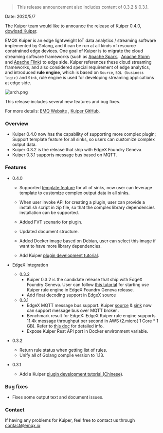 > This release announcement also includes content of 0.3.2 & 0.3.1.

Date: 2020/5/7

The Kuiper team would like to announce the release of Kuiper 0.4.0, [dowload Kuiper](https://github.com/lf-edge/ekuiper).

EMQX Kuiper is an edge lightweight IoT data analytics / streaming software implemented by Golang, and it can be run at all kinds of resource constrained edge devices. One goal of Kuiper is to migrate the cloud streaming software frameworks (such as [Apache Spark](https://spark.apache.org/)，[Apache Storm](https://storm.apache.org/) and [Apache Flink](https://flink.apache.org/)) to edge side. Kuiper references these cloud streaming frameworks, and also considered special requirement of edge analytics, and introduced **rule engine**, which is based on `Source`, `SQL (business logic)` and `Sink`, rule engine is used for developing streaming applications at edge side.

![arch.png](https://assets.emqx.com/images/9640c89a1e3fb8caf7235517aa3f0425.png)

This release includes several new features and bug fixes.

For more details: [EMQ Website](https://github.com/lf-edge/ekuiper) , [Kuiper GitHub](https://github.com/emqx/kuiper).

### Overview

- Kuiper 0.4.0 now has the capability of supporting more complex plugin; Support template feature for all sinks, so users can customize complex output data.
- Kuiper 0.3.2 is the release that ship with EdgeX Foundry Geneva.
- Kuiper 0.3.1 supports message bus based on MQTT.

### Features

- 0.4.0

  - Supported [template feature](https://ekuiper.org/docs/en/latest/concepts/rules.html#data-template) for all of sinks, now user can leverage template to customize complex output data in all sinks.

  - When user invoke API for creating a plugin, user can provide a install.sh script in zip file, so that the complex library dependencies installation can be supported.
  - Added FVT scenario for plugin.
  - Updated document structure.
  - Added Docker image based on  Debian, user can select this image if want to have more library dependencies.
  - Add Kuiper [plugin development tutorial](https://github.com/lf-edge/ekuiper/blob/develop/docs/en_US/plugins/plugins_tutorial.md).
- EdgeX integration
  - 0.3.2
    - Kuiper 0.3.2 is the candidate release that ship with EdgeX Foundry Geneva. User can follow [this tutorial](https://github.com/lf-edge/ekuiper/blob/master/docs/en_US/edgex/edgex_rule_engine_tutorial.md) for starting use Kuiper rule engine in EdgeX Foundry Geneva release.
    - Add float decoding support in EdgeX source 
  - 0.3.1
    - EdgeX MQTT message bus support. Kuiper [source](https://github.com/lf-edge/ekuiper/blob/master/docs/en_US/rules/sources/edgex.md) & [sink](https://github.com/lf-edge/ekuiper/blob/master/docs/en_US/rules/sinks/edgex.md) now can support message bus over MQTT broker .
    - Benchmark result for EdgeX: EdgeX Kuiper rule engine supports 11.4k message throughput per second in AWS t2.micro( 1 Core * 1 GB). Refer to [this doc](https://github.com/lf-edge/ekuiper/tree/master#edgex-throughput-test) for detailed info.
    - Expose Kuiper Rest API port in Docker environment variable.
- 0.3.2
  - Return rule status when getting list of rules.
  - Unify all of Golang compile version to 1.13.
- 0.3.1

  - Add a Kuiper [plugin development tutorial (Chinese)](https://github.com/lf-edge/ekuiper/blob/develop/docs/zh_CN/plugins/plugins_tutorial.md).

### Bug fixes

- Fixes some output text and document issues.

### Contact

If having any problems for Kuiper, feel free to contact us through [contact@emqx.io](mailto:contact@emqx.io)
